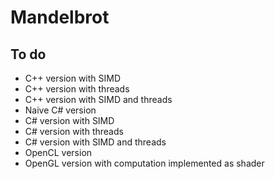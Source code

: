 # Mandelbrot

## To do
- C++ version with SIMD
- C++ version with threads
- C++ version with SIMD and threads
- Naive C# version
- C# version with SIMD
- C# version with threads
- C# version with SIMD and threads
- OpenCL version
- OpenGL version with computation implemented as shader
